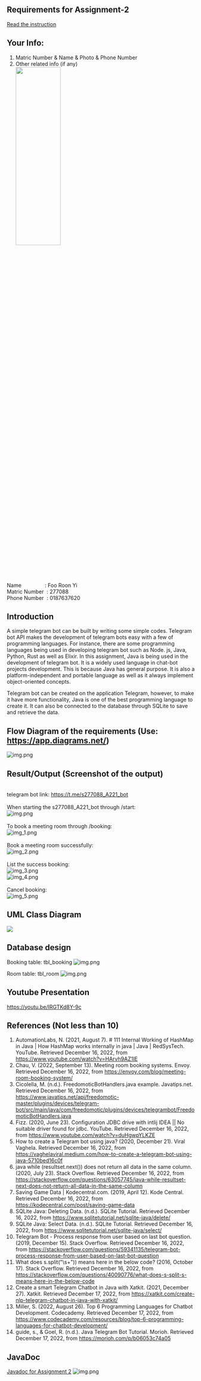 ## Requirements for Assignment-2
[Read the instruction](https://github.com/STIW3054-A221/class-activity-soc/blob/main/Assignment-2.md)

## Your Info:
1. Matric Number & Name & Photo & Phone Number
2. Other related info (if any)
<br><img src="images/roonyi.jpeg" width="50%" height="35%">
<p>Name &nbsp&nbsp&nbsp&nbsp&nbsp&nbsp&nbsp&nbsp&nbsp&nbsp&nbsp&nbsp&nbsp&nbsp&nbsp: Foo Roon Yi <br>
Matric Number &nbsp: 277088 <br>
Phone Number &nbsp: 0187637620</p>

## Introduction
A simple telegram bot can be built by writing some simple codes. Telegram bot API makes the development 
of telegram bots easy with a few of programming languages. For instance, there are some programming languages
being used in developing telegram bot such as Node. js, Java, Python, Rust as well as Elixir. In this assignment, 
Java is being used in the development of telegram bot. It is a widely used language in chat-bot projects development.
This is because Java has general purpose. It is also a platform-independent and portable language as well as it 
always implement object-oriented concepts.

Telegram bot can be created on the application Telegram, however, to make it have more functionality, Java is one of 
the best programming language to create it. It can also be connected to the database through SQLite to save and retrieve
the data. 

## Flow Diagram of the requirements (Use: https://app.diagrams.net/)
![img.png](images/flowdiagram.png)

## Result/Output (Screenshot of the output)
<br>telegram bot link: https://t.me/s277088_A221_bot<br>
<br>When starting the s277088_A221_bot through /start:<br>
![img.png](images/start.png)<br>
<br>To book a meeting room through /booking:<br>
![img_1.png](images/book.png)<br>
<br>Book a meeting room successfully:<br>
![img_2.png](images/bookSuccessful.png)<br>
<br>List the success booking:<br>
![img_3.png](images/list1.png)<br>
![img_4.png](images/list2.png)<br>
<br>Cancel booking:<br>
![img_5.png](images/cancel.png)

## UML Class Diagram
<img src="images/UML_classDiagram.png"/>

## Database design
Booking table: tbl_booking
![img.png](images/tbl_booking.png)

Room table: tbl_room
![img.png](images/tbl_room.png)

## Youtube Presentation
https://youtu.be/IRGTKd8Y-9c

## References (Not less than 10)
1. AutomationLabs, N. (2021, August 7). # 111 Internal Working of HashMap in Java | How HashMap works internally in java | Java | RedSysTech. YouTube. Retrieved December 16, 2022, from https://www.youtube.com/watch?v=HArvh9AZ1IE
2. Chau, V. (2022, September 13). Meeting room booking systems. Envoy. Retrieved December 16, 2022, from https://envoy.com/blog/meeting-room-booking-system/
3. Cicolella, M. (n.d.). FreedomoticBotHandlers.java example. Javatips.net. Retrieved December 16, 2022, from https://www.javatips.net/api/freedomotic-master/plugins/devices/telegram-bot/src/main/java/com/freedomotic/plugins/devices/telegrambot/FreedomoticBotHandlers.java
4. Fizz. (2020, June 23). Configuration JDBC drive with intlij IDEA || No suitable driver found for jdbc. YouTube. Retrieved December 16, 2022, from https://www.youtube.com/watch?v=duHgwpYLKZE
5. How to create a Telegram bot using java? (2020, December 21). Viral Vaghela. Retrieved December 16, 2022, from https://vaghelaviral.medium.com/how-to-create-a-telegram-bot-using-java-5710bed16c0f
6. java while (resultset.next()) does not return all data in the same column. (2020, July 23). Stack Overflow. Retrieved December 16, 2022, from https://stackoverflow.com/questions/63057745/java-while-resultset-next-does-not-return-all-data-in-the-same-column
7. Saving Game Data | Kodecentral.com. (2019, April 12). Kode Central. Retrieved December 16, 2022, from https://kodecentral.com/post/saving-game-data
8. SQLite Java: Deleting Data. (n.d.). SQLite Tutorial. Retrieved December 16, 2022, from https://www.sqlitetutorial.net/sqlite-java/delete/
9. SQLite Java: Select Data. (n.d.). SQLite Tutorial. Retrieved December 16, 2022, from https://www.sqlitetutorial.net/sqlite-java/select/
10. Telegram Bot - Process response from user based on last bot question. (2019, December 15). Stack Overflow. Retrieved December 16, 2022, from https://stackoverflow.com/questions/59341135/telegram-bot-process-response-from-user-based-on-last-bot-question
11. What does s.split("\\s+")) means here in the below code? (2016, October 17). Stack Overflow. Retrieved December 16, 2022, from https://stackoverflow.com/questions/40090776/what-does-s-split-s-means-here-in-the-below-code
12. Create a smart Telegram Chatbot in Java with Xatkit. (2021, December 27). Xatkit. Retrieved December 17, 2022, from https://xatkit.com/create-nlp-telegram-chatbot-in-java-with-xatkit/
13. Miller, S. (2022, August 26). Top 6 Programming Languages for Chatbot Development. Codecademy. Retrieved December 17, 2022, from https://www.codecademy.com/resources/blog/top-6-programming-languages-for-chatbot-development/
14. guide, s., & Goel, R. (n.d.). Java Telegram Bot Tutorial. Morioh. Retrieved December 17, 2022, from https://morioh.com/p/b06053c74a05

## JavaDoc
<a href='https://fooroonyi.github.io/JavadocAsg2/my/uum/package-summary.html'>Javadoc for Assignment 2</a>
![img.png](images/javadoc.png)
